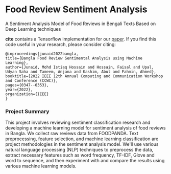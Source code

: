# Food Review Sentiment Analysis
A Sentiment Analysis Model of Food Reviews in Bengali Texts Based on Deep Learning techniques

**cite** contains a Tensorflow implementation for our [paper](https://doi.org/10.1109/CCWC54503.2022.9720761).  If you find this code useful in your research, please consider citing:

    @inproceedings{junaid2022bangla,
    title={Bangla Food Review Sentimental Analysis using Machine Learning},
    author={Junaid, Mohd Istiaq Hossain and Hossain, Faisal and Upal, Udyan Saha and Tameem, Anjana and Kashim, Abul and Fahmin, Ahmed},
    booktitle={2022 IEEE 12th Annual Computing and Communication Workshop and Conference (CCWC)},
    pages={0347--0353},
    year={2022},
    organization={IEEE}
    }


<h3> Project Summary</h3>
<p>
This project involves reviewing sentiment classification research and developing a machine learning
model for sentiment analysis of food reviews in Bangla. We collect raw reviews data from FOODPANDA. Text preprocessing, feature selection, and machine learning
classification are project methodologies in the sentiment analysis model. We'll use various natural
language processing (NLP) techniques to preprocess the data, extract necessary features such as word
frequency, TF-IDF, Glove and word to sequence, and then experiment with and compare the results using various machine
learning models.
</p>
